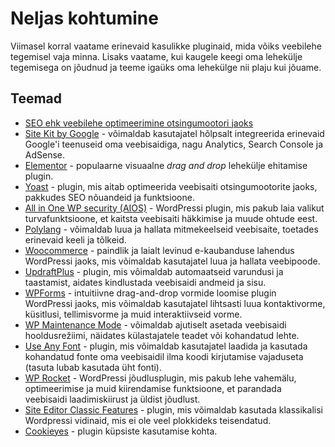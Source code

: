 # Neljas kohtumine

Viimasel korral vaatame erinevaid kasulikke pluginaid, mida võiks veebilehe tegemisel vaja minna. Lisaks vaatame, kui kaugele keegi oma lehekülje tegemisega on jõudnud ja teeme igaüks oma lehekülge nii plaju kui jõuame.

## Teemad
- [SEO ehk veebilehe optimeerimine otsingumootori jaoks](../../concepts/SEO/about.md)
- [Site Kit by Google](https://sitekit.withgoogle.com/) - võimaldab kasutajatel hõlpsalt integreerida erinevaid Google'i teenuseid oma veebisaidiga, nagu Analytics, Search Console ja AdSense.
- [Elementor](https://elementor.com/) - populaarne visuaalne *drag and drop* lehekülje ehitamise plugin.
- [Yoast](https://yoast.com/wordpress/plugins/seo/) - plugin, mis aitab optimeerida veebisaiti otsingumootorite jaoks, pakkudes SEO nõuandeid ja funktsioone.
- [All in One WP security (AIOS)](https://wordpress.org/plugins/all-in-one-wp-security-and-firewall/) -  WordPressi plugin, mis pakub laia valikut turvafunktsioone, et kaitsta veebisaiti häkkimise ja muude ohtude eest.
- [Polylang](https://polylang.pro/) - võimaldab luua ja hallata mitmekeelseid veebisaite, toetades erinevaid keeli ja tõlkeid.
- [Woocommerce](https://woocommerce.com/) - paindlik ja laialt levinud e-kaubanduse lahendus WordPressi jaoks, mis võimaldab kasutajatel luua ja hallata veebipoode.
- [UpdraftPlus](https://updraftplus.com/) - plugin, mis võimaldab automaatseid varundusi ja taastamist, aidates kindlustada veebisaidi andmeid ja sisu.
- [WPForms](https://wpforms.com/) - intuitiivne drag-and-drop vormide loomise plugin WordPressi jaoks, mis võimaldab kasutajatel lihtsasti luua kontaktivorme, küsitlusi, tellimisvorme ja muid interaktiivseid vorme.
- [WP Maintenance Mode](https://wordpress.org/plugins/wp-maintenance/) - võimaldab ajutiselt asetada veebisaidi hooldusrežiimi, näidates külastajatele teadet või kohandatud lehte.
- [Use Any Font](https://wordpress.org/plugins/fonto/) - plugin, mis võimaldab kasutajatel laadida ja kasutada kohandatud fonte oma veebisaidil ilma koodi kirjutamise vajaduseta (tasuta lubab kasutada üht fonti).
- [WP Rocket](https://wp-rocket.me/) - WordPressi jõudlusplugin, mis pakub lehe vahemälu, optimeerimise ja muid kiirendamise funktsioone, et parandada veebisaidi laadimiskiirust ja üldist jõudlust.
- [Site Editor Classic Features](https://wordpress.org/plugins/fse-classic/) - plugin, mis võimaldab kasutada klassikalisi Wordpressi vidinaid, mis ei ole veel plokkideks teisendatud.
- [Cookieyes](https://www.cookieyes.com/) - plugin küpsiste kasutamise kohta.  

